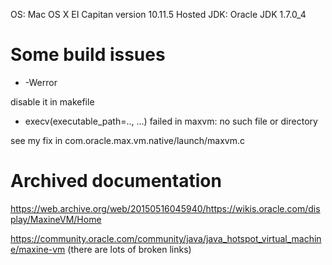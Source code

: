 OS: Mac OS X EI Capitan version 10.11.5
Hosted JDK: Oracle JDK 1.7.0_4

# Some build issues

- -Werror

disable it in makefile

- execv(executable_path=.., ...) failed in maxvm: no such file or directory

see my fix in com.oracle.max.vm.native/launch/maxvm.c

# Archived documentation

https://web.archive.org/web/20150516045940/https://wikis.oracle.com/display/MaxineVM/Home

https://community.oracle.com/community/java/java_hotspot_virtual_machine/maxine-vm
(there are lots of broken links)

